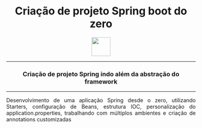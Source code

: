 <h1 style="text-align: center">Criação de projeto Spring boot do zero</h1>
<p align="center"><img height="50px" src="/Users/eduardoamorim/Documents/Programacao/DevInHouse/Spring/CursoAvancadoSpringUdemy/vendas/img/logoSpring.png" width="50px"/></p>
<hr>
<h3 style="text-align: center">Criação de projeto Spring indo além da abstração do framework</h3>
<hr>
<p style="text-align: justify">Desenvolvimento de uma aplicação Spring desde o zero, utilizando Starters, configuração de Beans, estrutura IOC, personalização do application.properties, trabalhando com múltiplos ambientes e criação de annotations customizadas</p>

